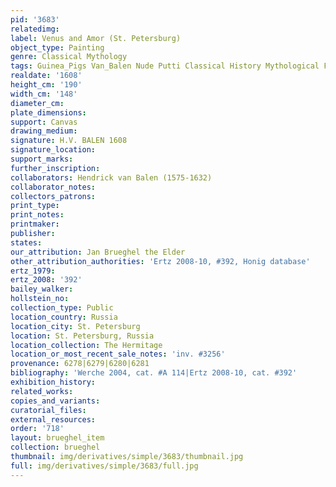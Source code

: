 ```yaml
---
pid: '3683'
relatedimg: 
label: Venus and Amor (St. Petersburg)
object_type: Painting
genre: Classical Mythology
tags: Guinea_Pigs Van_Balen Nude Putti Classical History Mythological Flowers Fruit
realdate: '1608'
height_cm: '190'
width_cm: '148'
diameter_cm: 
plate_dimensions: 
support: Canvas
drawing_medium: 
signature: H.V. BALEN 1608
signature_location: 
support_marks: 
further_inscription: 
collaborators: Hendrick van Balen (1575-1632)
collaborator_notes: 
collectors_patrons: 
print_type: 
print_notes: 
printmaker: 
publisher: 
states: 
our_attribution: Jan Brueghel the Elder
other_attribution_authorities: 'Ertz 2008-10, #392, Honig database'
ertz_1979: 
ertz_2008: '392'
bailey_walker: 
hollstein_no: 
collection_type: Public
location_country: Russia
location_city: St. Petersburg
location: St. Petersburg, Russia
location_collection: The Hermitage
location_or_most_recent_sale_notes: 'inv. #3256'
provenance: 6278|6279|6280|6281
bibliography: 'Werche 2004, cat. #A 114|Ertz 2008-10, cat. #392'
exhibition_history: 
related_works: 
copies_and_variants: 
curatorial_files: 
external_resources: 
order: '718'
layout: brueghel_item
collection: brueghel
thumbnail: img/derivatives/simple/3683/thumbnail.jpg
full: img/derivatives/simple/3683/full.jpg
---
```

